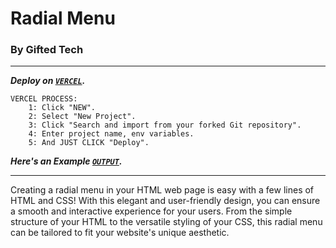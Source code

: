 # Radial Menu
### By Gifted Tech ###


---

***Deploy on [`VERCEL`](https://vercel.com/login).***

```
VERCEL PROCESS:
    1: Click "NEW".
    2: Select "New Project".
    3: Click "Search and import from your forked Git repository".
    4: Enter project name, env variables.
    5: And JUST CLICK "Deploy". 
```
***Here's an Example [`OUTPUT`](https://radial-menu-ivory.vercel.app).***

---


Creating a radial menu in your HTML web page is easy with a few lines of HTML and CSS! With this elegant and user-friendly design, you can ensure a smooth and interactive experience for your users. From the simple structure of your HTML to the versatile styling of your CSS, this radial menu can be tailored to fit your website's unique aesthetic.

